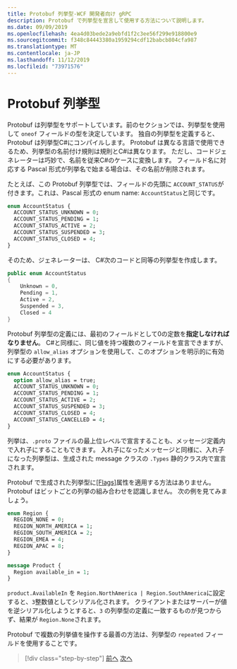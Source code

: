 ```yaml
---
title: Protobuf 列挙型-WCF 開発者向け gRPC
description: Protobuf で列挙型を宣言して使用する方法について説明します。
ms.date: 09/09/2019
ms.openlocfilehash: 4ea4d03bede2a9ebfd1f2c3ee56f299e918800e9
ms.sourcegitcommit: f348c84443380a1959294cdf12babcb804cfa987
ms.translationtype: MT
ms.contentlocale: ja-JP
ms.lasthandoff: 11/12/2019
ms.locfileid: "73971576"
---
```

# <a name="protobuf-enumerations"></a>Protobuf 列挙型

Protobuf は列挙型をサポートしています。前のセクションでは、列挙型を使用して `oneof` フィールドの型を決定しています。 独自の列挙型を定義すると、Protobuf は列挙型C#にコンパイルします。 Protobuf は異なる言語で使用できるため、列挙型の名前付け規則は規則とC#は異なります。 ただし、コードジェネレーターは巧妙で、名前を従来C#のケースに変換します。 フィールド名に対応する Pascal 形式が列挙名で始まる場合は、その名前が削除されます。

たとえば、この Protobuf 列挙型では、フィールドの先頭に `ACCOUNT_STATUS`が付きます。これは、Pascal 形式の enum name: `AccountStatus`と同じです。

```protobuf
enum AccountStatus {
  ACCOUNT_STATUS_UNKNOWN = 0;
  ACCOUNT_STATUS_PENDING = 1;
  ACCOUNT_STATUS_ACTIVE = 2;
  ACCOUNT_STATUS_SUSPENDED = 3;
  ACCOUNT_STATUS_CLOSED = 4;
}
```

そのため、ジェネレーターは、 C#次のコードと同等の列挙型を作成します。

```csharp
public enum AccountStatus
{
    Unknown = 0,
    Pending = 1,
    Active = 2,
    Suspended = 3,
    Closed = 4
}
```

Protobuf 列挙型の定義には、最初のフィールドとして0の定数を**指定しなければなりません**。 C#と同様に、同じ値を持つ複数のフィールドを宣言できますが、列挙型の `allow_alias` オプションを使用して、このオプションを明示的に有効にする必要があります。

```protobuf
enum AccountStatus {
  option allow_alias = true;
  ACCOUNT_STATUS_UNKNOWN = 0;
  ACCOUNT_STATUS_PENDING = 1;
  ACCOUNT_STATUS_ACTIVE = 2;
  ACCOUNT_STATUS_SUSPENDED = 3;
  ACCOUNT_STATUS_CLOSED = 4;
  ACCOUNT_STATUS_CANCELLED = 4;
}
```

列挙は、`.proto` ファイルの最上位レベルで宣言することも、メッセージ定義内で入れ子にすることもできます。 入れ子になったメッセージと同様に、入れ子になった列挙型は、生成された message クラスの `.Types` 静的クラス内で宣言されます。

Protobuf で生成された列挙型に[[Flags]](xref:System.FlagsAttribute)属性を適用する方法はありません。 Protobuf はビットごとの列挙の組み合わせを認識しません。 次の例を見てみましょう。

```protobuf
enum Region {
  REGION_NONE = 0;
  REGION_NORTH_AMERICA = 1;
  REGION_SOUTH_AMERICA = 2;
  REGION_EMEA = 4;
  REGION_APAC = 8;
}

message Product {
  Region available_in = 1;
}
```

`product.AvailableIn` を `Region.NorthAmerica | Region.SouthAmerica`に設定すると、`3`整数値としてシリアル化されます。 クライアントまたはサーバーが値を逆シリアル化しようとすると、`3` の列挙型の定義に一致するものが見つからず、結果が `Region.None`されます。

Protobuf で複数の列挙値を操作する最善の方法は、列挙型の `repeated` フィールドを使用することです。

>[!div class="step-by-step"]
>[前へ](protobuf-any-oneof.md)
>[次へ](protobuf-maps.md)
